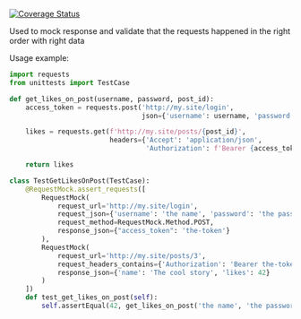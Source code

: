 [![Coverage Status](https://coveralls.io/repos/github/ADR-007/requests-asserts/badge.svg?branch=master)](https://coveralls.io/github/ADR-007/requests-asserts?branch=master)

Used to mock response and validate that the requests happened in the right order with right data

Usage example:
```py
import requests
from unittests import TestCase 

def get_likes_on_post(username, password, post_id):
    access_token = requests.post('http://my.site/login',
                                 json={'username': username, 'password': password}).json()['access_token']

    likes = requests.get(f'http://my.site/posts/{post_id}',
                         headers={'Accept': 'application/json',
                                  'Authorization': f'Bearer {access_token}'}).json()['likes']

    return likes

class TestGetLikesOnPost(TestCase):
    @RequestMock.assert_requests([
        RequestMock(
            request_url='http://my.site/login',
            request_json={'username': 'the name', 'password': 'the password'},
            request_method=RequestMock.Method.POST,
            response_json={"access_token": 'the-token'}
        ),
        RequestMock(
            request_url='http://my.site/posts/3',
            request_headers_contains={'Authorization': 'Bearer the-token'},
            response_json={'name': 'The cool story', 'likes': 42}
        )
    ])
    def test_get_likes_on_post(self):
        self.assertEqual(42, get_likes_on_post('the name', 'the password', 3))

```
